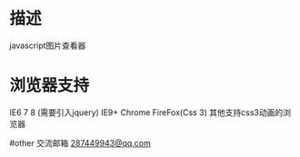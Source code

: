 # 描述
javascript图片查看器

# 浏览器支持
IE6 7 8 (需要引入jquery)
IE9+ Chrome FireFox(Css 3)
其他支持css3动画的浏览器

#other
交流邮箱 287449943@qq.com
